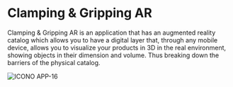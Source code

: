 # Clamping & Gripping AR

Clamping &amp; Gripping AR is an application that has an augmented reality catalog which allows you to have a digital layer that, through any mobile device, allows you to visualize your products in 3D in the real environment, showing objects in their dimension and volume. Thus breaking down the barriers of the physical catalog.

![ICONO APP-16](https://user-images.githubusercontent.com/88564981/185453880-6c9186ad-a652-43af-baf0-9d0c4ca516c5.png)
